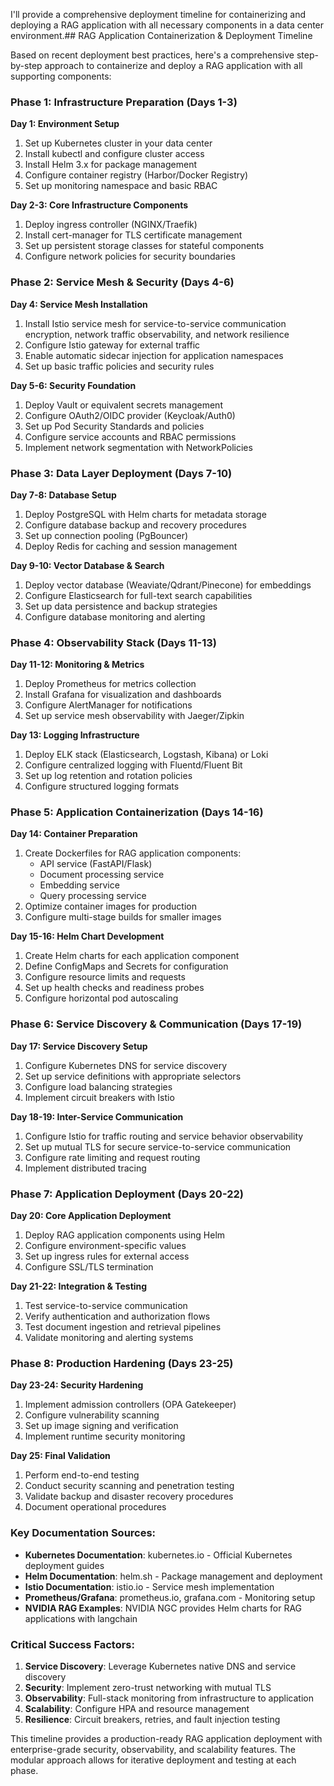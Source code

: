 I'll provide a comprehensive deployment timeline for containerizing and deploying a RAG application with all necessary components in a data center environment.## RAG Application Containerization & Deployment Timeline

Based on recent deployment best practices, here's a comprehensive step-by-step approach to containerize and deploy a RAG application with all supporting components:

### Phase 1: Infrastructure Preparation (Days 1-3)

**Day 1: Environment Setup**

1. Set up Kubernetes cluster in your data center
2. Install kubectl and configure cluster access
3. Install Helm 3.x for package management
4. Configure container registry (Harbor/Docker Registry)
5. Set up monitoring namespace and basic RBAC

**Day 2-3: Core Infrastructure Components**

1. Deploy ingress controller (NGINX/Traefik)
2. Install cert-manager for TLS certificate management
3. Set up persistent storage classes for stateful components
4. Configure network policies for security boundaries

### Phase 2: Service Mesh & Security (Days 4-6)

**Day 4: Service Mesh Installation**

1. Install Istio service mesh for service-to-service communication encryption, network traffic observability, and network resilience
2. Configure Istio gateway for external traffic
3. Enable automatic sidecar injection for application namespaces
4. Set up basic traffic policies and security rules

**Day 5-6: Security Foundation**

1. Deploy Vault or equivalent secrets management
2. Configure OAuth2/OIDC provider (Keycloak/Auth0)
3. Set up Pod Security Standards and policies
4. Configure service accounts and RBAC permissions
5. Implement network segmentation with NetworkPolicies

### Phase 3: Data Layer Deployment (Days 7-10)

**Day 7-8: Database Setup**

1. Deploy PostgreSQL with Helm charts for metadata storage
2. Configure database backup and recovery procedures
3. Set up connection pooling (PgBouncer)
4. Deploy Redis for caching and session management

**Day 9-10: Vector Database & Search**

1. Deploy vector database (Weaviate/Qdrant/Pinecone) for embeddings
2. Configure Elasticsearch for full-text search capabilities
3. Set up data persistence and backup strategies
4. Configure database monitoring and alerting

### Phase 4: Observability Stack (Days 11-13)

**Day 11-12: Monitoring & Metrics**

1. Deploy Prometheus for metrics collection
2. Install Grafana for visualization and dashboards
3. Configure AlertManager for notifications
4. Set up service mesh observability with Jaeger/Zipkin

**Day 13: Logging Infrastructure**

1. Deploy ELK stack (Elasticsearch, Logstash, Kibana) or Loki
2. Configure centralized logging with Fluentd/Fluent Bit
3. Set up log retention and rotation policies
4. Configure structured logging formats

### Phase 5: Application Containerization (Days 14-16)

**Day 14: Container Preparation**

1. Create Dockerfiles for RAG application components:
   - API service (FastAPI/Flask)
   - Document processing service
   - Embedding service
   - Query processing service
2. Optimize container images for production
3. Configure multi-stage builds for smaller images

**Day 15-16: Helm Chart Development**

1. Create Helm charts for each application component
2. Define ConfigMaps and Secrets for configuration
3. Configure resource limits and requests
4. Set up health checks and readiness probes
5. Configure horizontal pod autoscaling

### Phase 6: Service Discovery & Communication (Days 17-19)

**Day 17: Service Discovery Setup**

1. Configure Kubernetes DNS for service discovery
2. Set up service definitions with appropriate selectors
3. Configure load balancing strategies
4. Implement circuit breakers with Istio

**Day 18-19: Inter-Service Communication**

1. Configure Istio for traffic routing and service behavior observability
2. Set up mutual TLS for secure service-to-service communication
3. Configure rate limiting and request routing
4. Implement distributed tracing

### Phase 7: Application Deployment (Days 20-22)

**Day 20: Core Application Deployment**

1. Deploy RAG application components using Helm
2. Configure environment-specific values
3. Set up ingress rules for external access
4. Configure SSL/TLS termination

**Day 21-22: Integration & Testing**

1. Test service-to-service communication
2. Verify authentication and authorization flows
3. Test document ingestion and retrieval pipelines
4. Validate monitoring and alerting systems

### Phase 8: Production Hardening (Days 23-25)

**Day 23-24: Security Hardening**

1. Implement admission controllers (OPA Gatekeeper)
2. Configure vulnerability scanning
3. Set up image signing and verification
4. Implement runtime security monitoring

**Day 25: Final Validation**

1. Perform end-to-end testing
2. Conduct security scanning and penetration testing
3. Validate backup and disaster recovery procedures
4. Document operational procedures

### Key Documentation Sources:

- **Kubernetes Documentation**: kubernetes.io - Official Kubernetes deployment guides
- **Helm Documentation**: helm.sh - Package management and deployment
- **Istio Documentation**: istio.io - Service mesh implementation
- **Prometheus/Grafana**: prometheus.io, grafana.com - Monitoring setup
- **NVIDIA RAG Examples**: NVIDIA NGC provides Helm charts for RAG applications with langchain

### Critical Success Factors:

1. **Service Discovery**: Leverage Kubernetes native DNS and service discovery
2. **Security**: Implement zero-trust networking with mutual TLS
3. **Observability**: Full-stack monitoring from infrastructure to application
4. **Scalability**: Configure HPA and resource management
5. **Resilience**: Circuit breakers, retries, and fault injection testing

This timeline provides a production-ready RAG application deployment with enterprise-grade security, observability, and scalability features. The modular approach allows for iterative deployment and testing at each phase.

